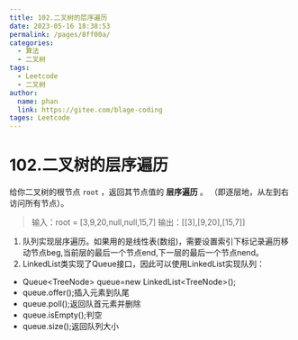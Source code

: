 ```yaml
---
title: 102.二叉树的层序遍历
date: 2023-05-16 18:38:53
permalink: /pages/8ff00a/
categories: 
  - 算法
  - 二叉树
tags: 
  - Leetcode
  - 二叉树
author: 
  name: phan
  link: https://gitee.com/blage-coding
tages: Leetcode
---
```

# 102.二叉树的层序遍历

给你二叉树的根节点 `root` ，返回其节点值的 **层序遍历** 。 （即逐层地，从左到右访问所有节点）。

> 输入：root = [3,9,20,null,null,15,7]
> 输出：[[3],[9,20],[15,7]]

1. 队列实现层序遍历。如果用的是线性表(数组)，需要设置索引下标记录遍历移动节点beg,当前层的最后一个节点end,下一层的最后一个节点nend。
2. LinkedList类实现了Queue接口，因此可以使用LinkedList实现队列：

-  Queue\<TreeNode\> queue=new LinkedList\<TreeNode\>();
- queue.offer();插入元素到队尾
- queue.poll();返回队首元素并删除
- queue.isEmpty();判空
- queue.size();返回队列大小